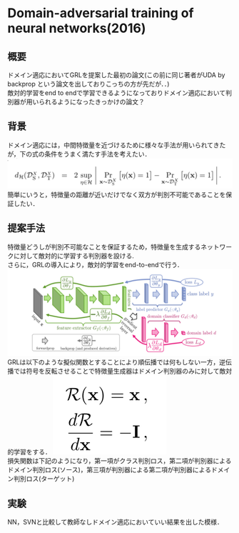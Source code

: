 # Domain-adversarial training of neural networks(2016)  
## 概要  
ドメイン適応においてGRLを提案した最初の論文(この前に同じ著者がUDA by backprop という論文を出しておりこっちの方が先だが．．)  
敵対的学習をend to endで学習できるようになっておりドメイン適応において判別器が用いられるようになったきっかけの論文？  
## 背景  
ドメイン適応には，中間特徴量を近づけるために様々な手法が用いられてきたが，下の式の条件をうまく満たす手法を考えたい．　　![数式1](https://github.com/ms903-github/pictures/blob/master/IMG_DCC9D1802667-1.jpeg)
簡単にいうと，特徴量の距離が近いだけでなく双方が判別不可能であることを保証したい．　　

## 提案手法
特徴量どうしが判別不可能なことを保証するため，特徴量を生成するネットワークに対して敵対的に学習する判別器を設ける.  
さらに，GRLの導入により，敵対的学習をend-to-endで行う．  
![図1](https://github.com/ms903-github/pictures/blob/master/IMG_09EB57344DE2-1.jpeg)  
GRLは以下のような擬似関数とすることにより順伝播では何もしない一方，逆伝播では符号を反転させることで特徴量生成器はドメイン判別器のみに対して敵対的学習をする．
![数式2](https://github.com/ms903-github/pictures/blob/master/IMG_5E6C2F23887E-1.jpeg)  
損失関数は下記のようになり，第一項がクラス判別ロス，第二項が判別器によるドメイン判別ロス(ソース)，第三項が判別器による第二項が判別器によるドメイン判別ロス(ターゲット)  

 ## 実験
 NN，SVNと比較して教師なしドメイン適応においていい結果を出した模様．
 
 

